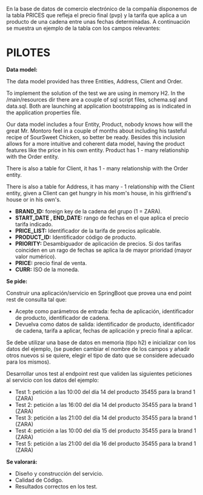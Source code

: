En la base de datos de comercio electrónico de la compañía disponemos de la tabla PRICES que refleja el precio final (pvp) y la tarifa que aplica a un producto de una cadena entre unas fechas determinadas. A continuación se muestra un ejemplo de la tabla con los campos relevantes:
 
# PILOTES

**Data model:**

The data model provided has three Entities, Address, Client and Order. 

To implement the solution of the test we are using in memory H2. In the /main/resources dir there are a couple of sql
script files, schema.sql and data.sql. Both are launching at application bootstrapping as is indicated in the 
application properties file.

Our data model includes a four Entity, Product, nobody knows how will the great Mr. Montoro feel in a couple of months 
about including his tasteful recipe of SourSweet Chicken, so better be ready. Besides this inclusion allows for a more
intuitive and coherent data model, having the product features like the price in his own entity. Product has 1 - many 
relationship with the Order entity.

There is also a table for Client, it has 1 - many relationship with the Order entity.

There is also a table for Address, it has many - 1 relationship with the Client entity, given a Client can get hungry 
in his mom's house, in his girlfriend's house or in his own's.


 
* **BRAND_ID:** foreign key de la cadena del grupo (1 = ZARA).
* **START_DATE , END_DATE:** rango de fechas en el que aplica el precio tarifa indicado.
* **PRICE_LIST:** Identificador de la tarifa de precios aplicable.
* **PRODUCT_ID:** Identificador código de producto.
* **PRIORITY:** Desambiguador de aplicación de precios. Si dos tarifas coinciden en un rago de fechas se aplica la de mayor prioridad (mayor valor numérico).
* **PRICE:** precio final de venta.
* **CURR:** ISO de la moneda.
 
**Se pide:**
 
Construir una aplicación/servicio en SpringBoot que provea una end point rest de consulta  tal que:
 
- Acepte como parámetros de entrada: fecha de aplicación, identificador de producto, identificador de cadena.
- Devuelva como datos de salida: identificador de producto, identificador de cadena, tarifa a aplicar, fechas de aplicación y precio final a aplicar.
 
Se debe utilizar una base de datos en memoria (tipo h2) e inicializar con los datos del ejemplo, (se pueden cambiar el nombre de los campos y añadir otros nuevos si se quiere, elegir el tipo de dato que se considere adecuado para los mismos).
              
Desarrollar unos test al endpoint rest que  validen las siguientes peticiones al servicio con los datos del ejemplo:
                                                                                       
- Test 1: petición a las 10:00 del día 14 del producto 35455   para la brand 1 (ZARA)
- Test 2: petición a las 16:00 del día 14 del producto 35455   para la brand 1 (ZARA)
- Test 3: petición a las 21:00 del día 14 del producto 35455   para la brand 1 (ZARA)
- Test 4: petición a las 10:00 del día 15 del producto 35455   para la brand 1 (ZARA)
- Test 5: petición a las 21:00 del día 16 del producto 35455   para la brand 1 (ZARA)
 
 
**Se valorará:**
 
* Diseño y construcción del servicio.
* Calidad de Código.
* Resultados correctos en los test.